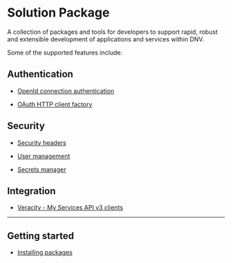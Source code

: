 # Solution Package
A collection of packages and tools for developers to support rapid, robust and extensible development of applications and services within DNV.

Some of the supported features include:

## Authentication
- [OpenId connection authentication](~/articles/DNVGL.OAuth.Web.md)

- [OAuth HTTP client factory](~/articles/DNVGL.OAuth.Api.HttpClient.md)

## Security
- [Security headers](~/articles/securityHeader.md)

- [User management](~/articles/userManagement.md)

- [Secrets manager](~/articles/DNV.SecretsManager.md)

## Integration
- [Veracity - My Services API v3 clients](~/articles/DNVGL.Veracity.Services.Api.md)

---

## Getting started
- [Installing packages](~/articles/PackageInstall.md)
